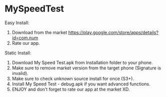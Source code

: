 MySpeedTest
===========
Easy Install:
  1) Download from the market https://play.google.com/store/apps/details?id=com.num
  2) Rate our app.

Static Install:
  1) Download My Speed Test.apk from Installation folder to your phone. 
  2) Make sure to remove market version from the target phone (Signature is invalid).
  3) Make sure to check unknown source install for once (S3+). 
  4) Install My Speed Test - debug.apk if you want advanced functions.
  5) ENJOY and don't forget to rate our app at the market XD.
